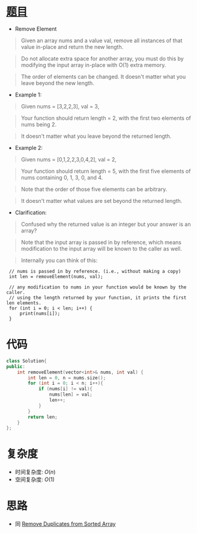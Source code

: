 # [题目](https://leetcode.com/problems/remove-element/)

* Remove Element

> Given an array nums and a value val, remove all instances of that value in-place and return the new length.

> Do not allocate extra space for another array, you must do this by modifying the input array in-place with O(1) extra memory.

> The order of elements can be changed. It doesn't matter what you leave beyond the new length.

* Example 1:

> Given nums = [3,2,2,3], val = 3,

> Your function should return length = 2, with the first two elements of nums being 2.

> It doesn't matter what you leave beyond the returned length.

* Example 2:

> Given nums = [0,1,2,2,3,0,4,2], val = 2,

> Your function should return length = 5, with the first five elements of nums containing 0, 1, 3, 0, and 4.

> Note that the order of those five elements can be arbitrary.

> It doesn't matter what values are set beyond the returned length.

* Clarification:

> Confused why the returned value is an integer but your answer is an array?

> Note that the input array is passed in by reference, which means modification to the input array will be known to the caller as well.

> Internally you can think of this:

     // nums is passed in by reference. (i.e., without making a copy)
     int len = removeElement(nums, val);

     // any modification to nums in your function would be known by the caller.
     // using the length returned by your function, it prints the first len elements.
     for (int i = 0; i < len; i++) {
         print(nums[i]);
     }


# 代码

```cpp
class Solution{
public:
    int removeElement(vector<int>& nums, int val) {
        int len = 0, n = nums.size();
        for (int i = 0; i < n; i++){
            if (nums[i] != val){
                nums[len] = val;
                len++;
            }
        }
        return len;
    }
};
```

# 复杂度

* 时间复杂度: $O(n)$
* 空间复杂度: $O(1)$

# 思路

* 同 [Remove Duplicates from Sorted Array](https://github.com/Villarealfan/Leetcode/tree/master/0026.RemoveDuplicatesfromSortedArray)